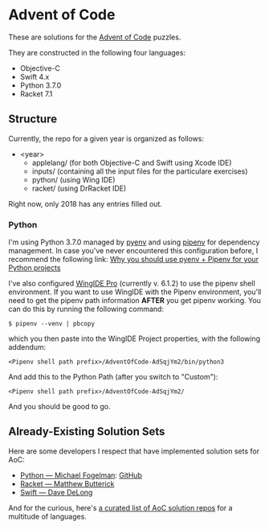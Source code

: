 # Advent of Code

These are solutions for the [Advent of Code](https://adventofcode.com) puzzles.

They are constructed in the following four languages:

- Objective-C
- Swift 4.x
- Python 3.7.0
- Racket 7.1

## Structure

Currently, the repo for a given year is organized as follows:

- &lt;year&gt;
    - applelang/ (for both Objective-C and Swift using Xcode IDE)
    - inputs/ (containing all the input files for the particulare exercises)
    - python/ (using Wing IDE)
    - racket/ (using DrRacket IDE)

Right now, only 2018 has any entries filled out.

### Python

I'm using Python 3.7.0 managed by [pyenv](https://github.com/pyenv/pyenv) and using [pipenv](https://pipenv.readthedocs.io/en/latest/) for dependency management. In case you've never encountered this configuration before, I recommend the following link: [Why you should use pyenv + Pipenv for your Python projects](https://hackernoon.com/reaching-python-development-nirvana-bb5692adf30c)

I've also configured [WingIDE Pro](https://wingware.com/downloads/wing-pro) (currently v. 6.1.2) to use the pipenv shell environment. If you want to use WingIDE with the Pipenv environment, you'll need to get the pipenv path information **AFTER** you get pipenv working. You can do this by running the following command:

```
$ pipenv --venv | pbcopy
```

which you then paste into the WingIDE Project properties, with the following addendum:

```
<Pipenv shell path prefix>/AdventOfCode-AdSqjYm2/bin/python3
```

And add this to the Python Path (after you switch to "Custom"):

```
<Pipenv shell path prefix>/AdventOfCode-AdSqjYm2/
```

And you should be good to go.

## Already-Existing Solution Sets

Here are some developers I respect that have implemented solution sets for AoC:

- [Python — Michael Fogelman](https://www.michaelfogleman.com/aoc18/): [GitHub](https://github.com/fogleman/AdventOfCode2018)
- [Racket — Matthew Butterick](https://github.com/mbutterick/aoc-racket)
- [Swift — Dave DeLong](https://github.com/davedelong/AOC)

And for the curious, here's [a curated list of AoC solution repos](https://github.com/Bogdanp/awesome-advent-of-code#swift) for a multitude of languages.
